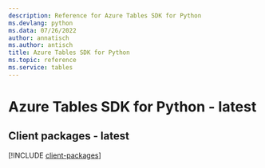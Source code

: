 ```yaml
---
description: Reference for Azure Tables SDK for Python
ms.devlang: python
ms.data: 07/26/2022
author: annatisch
ms.author: antisch
title: Azure Tables SDK for Python
ms.topic: reference
ms.service: tables
---
```

# Azure Tables SDK for Python - latest

## Client packages - latest
[!INCLUDE [client-packages](tables-client-index.md)]